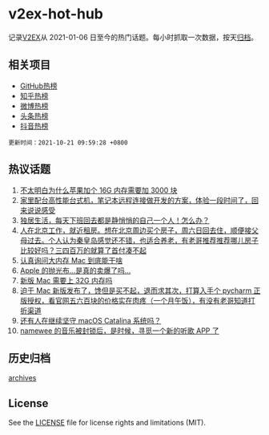 # v2ex-hot-hub

 记录[V2EX](https://www.v2ex.com/)从 2021-01-06 日至今的热门话题。每小时抓取一次数据，按天[归档](archives)。
 
 ## 相关项目

- [GitHub热榜](https://github.com/snaildev/github-hot-hub)
- [知乎热榜](https://github.com/snaildev/zhihu-hot-hub)
- [微博热榜](https://github.com/snaildev/weibo-hot-hub)
- [头条热榜](https://github.com/snaildev/toutiao-hot-hub)
- [抖音热榜](https://github.com/snaildev/douyin-hot-hub)


 `更新时间：2021-10-21 09:59:28 +0800`

## 热议话题

1. [不太明白为什么苹果加个 16G 内存需要加 3000 块](https://www.v2ex.com/t/809174)
1. [家里配台高性能台式机，笔记本远程连接做开发的方案，体验一段时间了，回来说说感受](https://www.v2ex.com/t/809259)
1. [独居生活，每天下班回去都是静悄悄的自己一个人！怎么办？](https://www.v2ex.com/t/809267)
1. [人在北京工作，就近租房。想在北京周边买个房子，周六日回去住，顺便接父母过去。个人认为秦皇岛感觉还不错，也适合养老，有老哥推荐推荐哪儿房子比较好吗？三四百万的就算了首付凑不起](https://www.v2ex.com/t/809160)
1. [认真询问大内存 Mac 到底能干啥](https://www.v2ex.com/t/809265)
1. [Apple 的抛光布…是真的卖爆了吗…](https://www.v2ex.com/t/809283)
1. [新版 Mac 需要上 32G 内存吗](https://www.v2ex.com/t/809122)
1. [迫于 Mac 新版发布了，馋但是买不起，退而求其次，打算入手个 pycharm 正版授权，看官网五六百块的价格实在肉疼（一个月午饭），有没有老哥知道打折渠道](https://www.v2ex.com/t/809182)
1. [还有人在继续坚守 macOS Catalina 系统吗？](https://www.v2ex.com/t/809272)
1. [namewee 的音乐被封锁后，是时候，寻觅一个新的听歌 APP 了](https://www.v2ex.com/t/809130)

## 历史归档

[archives](archives)

## License

See the [LICENSE](LICENSE) file for license rights and limitations (MIT).
